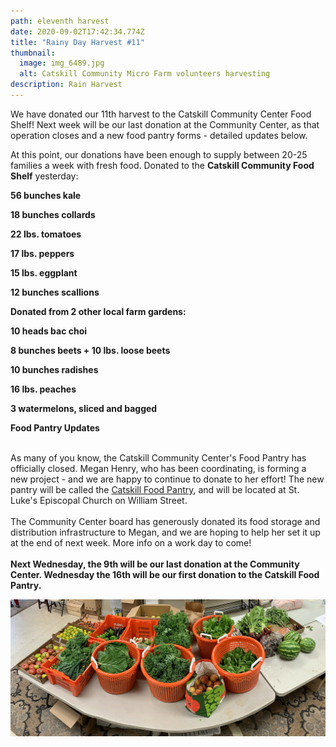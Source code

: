 ```yaml
---
path: eleventh harvest
date: 2020-09-02T17:42:34.774Z
title: "Rainy Day Harvest #11"
thumbnail:
  image: img_6489.jpg
  alt: Catskill Community Micro Farm volunteers harvesting
description: Rain Harvest
---
```

We have donated our 11th harvest to the Catskill Community Center Food Shelf! Next week will be our last donation at the Community Center, as that operation closes and a new food pantry forms - detailed updates below.

At this point, our donations have been enough to supply between 20-25 families a week with fresh food. Donated to the **Catskill Community Food Shelf** yesterday:

**56 bunches kale**

**18 bunches collards**

**22 lbs. tomatoes**

**17 lbs. peppers**

**15 lbs. eggplant**

**12 bunches scallions**



**Donated from 2 other local farm gardens:**

**10 heads bac choi**

**8 bunches beets + 10 lbs. loose beets**

**10 bunches radishes**

**16 lbs. peaches**

**3 watermelons, sliced and bagged**

**Food Pantry Updates**

\
As many of you know, the Catskill Community Center's Food Pantry has officially closed. Megan Henry, who has been coordinating, is forming a new project - and we are happy to continue to donate to her effort! The new pantry will be called the [Catskill Food Pantry](http://catskillfoodpantry.org), and will be located at St. Luke's Episcopal Church on William Street.\
\
The Community Center board has generously donated its food storage and distribution infrastructure to Megan, and we are hoping to help her set it up at the end of next week. More info on a work day to come!\
\
**Next Wednesday, the 9th will be our last donation at the Community Center. Wednesday the 16th will be our first donation to the Catskill Food Pantry.**

![Catskill Community Micro Farm food pantry donation](img_6507-copy.jpg "Food Pantry Donation")